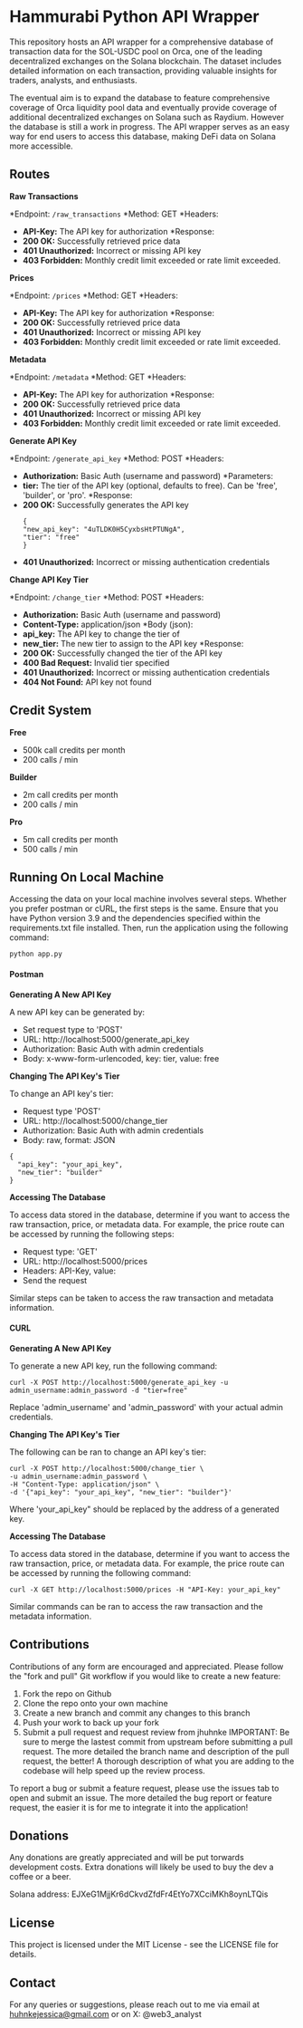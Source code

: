 # Hammurabi Python API Wrapper

This repository hosts an API wrapper for a comprehensive database of transaction data for the SOL-USDC pool on Orca, one of the leading decentralized exchanges on the Solana blockchain. The dataset includes detailed information on each transaction, providing valuable insights for traders, analysts, and enthusiasts.

The eventual aim is to expand the database to feature comprehensive coverage of Orca liquidity pool data and eventually provide coverage of additional decentralized exchanges on Solana such as Raydium. However the database is still a work in progress. The API wrapper serves as an easy way for end users to access this database, making DeFi data on Solana more accessible. 

## Routes 
**Raw Transactions**

*Endpoint: ```/raw_transactions```
*Method: GET
*Headers: 
  - **API-Key:** The API key for authorization
*Response:
  - **200 OK:** Successfully retrieved price data
  - **401 Unauthorized:** Incorrect or missing API key
  - **403 Forbidden:** Monthly credit limit exceeded or rate limit exceeded. 

**Prices**

*Endpoint: ```/prices```
*Method: GET
*Headers: 
  - **API-Key:** The API key for authorization
*Response:
  - **200 OK:** Successfully retrieved price data
  - **401 Unauthorized:** Incorrect or missing API key
  - **403 Forbidden:** Monthly credit limit exceeded or rate limit exceeded. 

**Metadata**

*Endpoint: ```/metadata```
*Method: GET
*Headers: 
  - **API-Key:** The API key for authorization
*Response:
  - **200 OK:** Successfully retrieved price data
  - **401 Unauthorized:** Incorrect or missing API key
  - **403 Forbidden:** Monthly credit limit exceeded or rate limit exceeded. 

**Generate API Key**

*Endpoint: ```/generate_api_key```
*Method: POST 
*Headers: 
  - **Authorization:** Basic Auth (username and password)
*Parameters:
  - **tier:** The tier of the API key (optional, defaults to free). Can be 'free', 'builder', or 'pro'.
*Response:
  - **200 OK:** Successfully generates the API key
    ```
    {
    "new_api_key": "4uTLDK0H5CyxbsHtPTUNgA",
    "tier": "free"
    }

  - **401 Unauthorized:** Incorrect or missing authentication credentials

**Change API Key Tier**

*Endpoint: ```/change_tier```
*Method: POST
*Headers:
  - **Authorization:** Basic Auth (username and password)
  - **Content-Type:** application/json
*Body (json):
  - **api_key:** The API key to change the tier of
  - **new_tier:** The new tier to assign to the API key
*Response:
  - **200 OK:** Successfully changed the tier of the API key
  - **400 Bad Request:** Invalid tier specified
  - **401 Unauthorized:** Incorrect or missing authentication credentials
  - **404 Not Found:** API key not found

## Credit System 

**Free**
- 500k call credits per month
- 200 calls / min

**Builder**
- 2m call credits per month
- 200 calls / min

**Pro**
- 5m call credits per month
- 500 calls / min

## Running On Local Machine 

Accessing the data on your local machine involves several steps. Whether you prefer postman or cURL, the first steps is the same. Ensure that you have Python version 3.9 and the dependencies specified within the requirements.txt file installed. Then, run the application using the following command: 

```python app.py```

#### Postman 

**Generating A New API Key**

A new API key can be generated by: 

- Set request type to 'POST'
- URL: http://localhost:5000/generate_api_key
- Authorization: Basic Auth with admin credentials
- Body: x-www-form-urlencoded, key: tier, value: free

**Changing The API Key's Tier**

To change an API key's tier: 

- Request type 'POST'
- URL: http://localhost:5000/change_tier
- Authorization: Basic Auth with admin credentials
- Body: raw, format: JSON
```
{
  "api_key": "your_api_key",
  "new_tier": "builder"
}
```

**Accessing The Database**

To access data stored in the database, determine if you want to access the raw transaction, price, or metadata data. For example, the price route can be accessed by running the following steps:

- Request type: 'GET'
- URL: http://localhost:5000/prices
- Headers: API-Key, value: <your-API-key>
- Send the request

Similar steps can be taken to access the raw transaction and metadata information. 

#### CURL 

**Generating A New API Key**

To generate a new API key, run the following command: 

```
curl -X POST http://localhost:5000/generate_api_key -u admin_username:admin_password -d "tier=free"
```

Replace 'admin_username' and 'admin_password' with your actual admin credentials. 

**Changing The API Key's Tier**

The following can be ran to change an API key's tier: 

```
curl -X POST http://localhost:5000/change_tier \
-u admin_username:admin_password \
-H "Content-Type: application/json" \
-d '{"api_key": "your_api_key", "new_tier": "builder"}'
```

Where 'your_api_key" should be replaced by the address of a generated key. 

**Accessing The Database**

To access data stored in the database, determine if you want to access the raw transaction, price, or metadata data. For example, the price route can be accessed by running the following command: 

```
curl -X GET http://localhost:5000/prices -H "API-Key: your_api_key"
```

Similar commands can be ran to access the raw transaction and the metadata information. 

## Contributions
Contributions of any form are encouraged and appreciated. Please follow the "fork and pull" Git workflow if you would like to create a new feature:

1. Fork the repo on Github
2. Clone the repo onto your own machine
3. Create a new branch and commit any changes to this branch
4. Push your work to back up your fork
5. Submit a pull request and request review from jhuhnke IMPORTANT: Be sure to merge the lastest commit from upstream before submitting a pull request.
The more detailed the branch name and description of the pull request, the better! A thorough description of what you are adding to the codebase will help speed up the review process.

To report a bug or submit a feature request, please use the issues tab to open and submit an issue. The more detailed the bug report or feature request, the easier it is for me to integrate it into the application!

## Donations
Any donations are greatly appreciated and will be put torwards development costs. Extra donations will likely be used to buy the dev a coffee or a beer.

Solana address: EJXeG1MjjKr6dCkvdZfdFr4EtYo7XCciMKh8oynLTQis

## License 
This project is licensed under the MIT License - see the LICENSE file for details.

## Contact 
For any queries or suggestions, please reach out to me via email at huhnkejessica@gmail.com or on X: @web3_analyst

